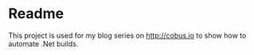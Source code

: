 # Readme

This project is used for my blog series on http://cobus.io to show how to automate .Net builds.

